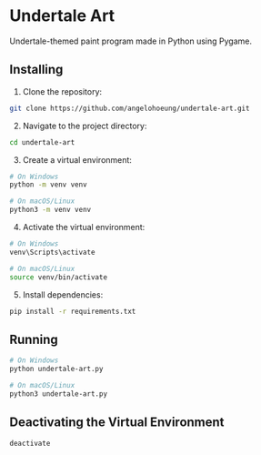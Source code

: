 # Undertale Art

Undertale-themed paint program made in Python using Pygame.

## Installing

1. Clone the repository:

```bash
git clone https://github.com/angelohoeung/undertale-art.git
```

2. Navigate to the project directory:

```bash
cd undertale-art
```

3. Create a virtual environment:

```bash
# On Windows
python -m venv venv

# On macOS/Linux
python3 -m venv venv
```

4. Activate the virtual environment:

```bash
# On Windows
venv\Scripts\activate

# On macOS/Linux
source venv/bin/activate
```

5. Install dependencies:

```bash
pip install -r requirements.txt
```

## Running

```bash
# On Windows
python undertale-art.py

# On macOS/Linux
python3 undertale-art.py
```

## Deactivating the Virtual Environment

```bash
deactivate
```
